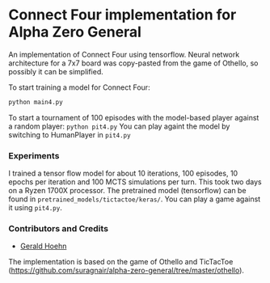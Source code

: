 # Connect Four implementation for Alpha Zero General

An implementation of Connect Four using tensorflow.  Neural network architecture for a 7x7 board was copy-pasted from the game of Othello, so possibly it can be simplified. 

To start training a model for Connect Four:
```bash
python main4.py
```
To start a tournament of 100 episodes with the model-based player against a random player:
``` python pit4.py ```
You can play againt the model by switching to HumanPlayer in ```pit4.py```

### Experiments
I trained a tensor flow model for about 10 iterations, 100 episodes, 10 epochs per iteration and 100 MCTS simulations per turn. This took two days on a Ryzen 1700X processor. 
The pretrained model (tensorflow) can be found in ```pretrained_models/tictactoe/keras/```. You can play a game against it using ```pit4.py```. 

### Contributors and Credits
* [Gerald Hoehn](https://github.com/Moonshine-in-Kansas)

The implementation is based on the game of Othello and TicTacToe (https://github.com/suragnair/alpha-zero-general/tree/master/othello).